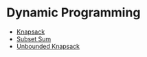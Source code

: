 # Dynamic Programming

- [Knapsack](Knapsack/)
- [Subset Sum](SubsetSum/)
- [Unbounded Knapsack](UnboundedKnapsack/)